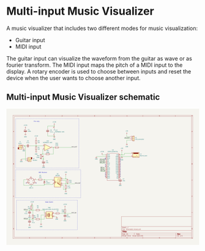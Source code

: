 # Multi-input Music Visualizer

A music visualizer that includes two different modes for music visualization:
* Guitar input
* MIDI input

The guitar input can visualize the waveform from the guitar as wave or as fourier transform. The MIDI input maps the pitch of a MIDI input to the display. A rotary encoder is used to choose between inputs and reset the device when the user wants to choose another input.

## Multi-input Music Visualizer schematic
![Schematic](Hardware/Schematic.png)
